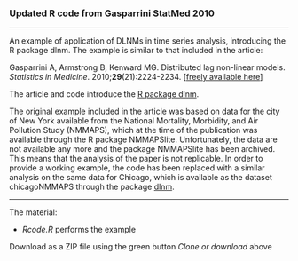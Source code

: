 
### Updated R code from Gasparrini StatMed 2010

--------------------------------------------------------------------------------

An example of application of DLNMs in time series analysis, introducing the R package dlnm. The example is similar to that included in the article:

Gasparrini A, Armstrong B, Kenward MG. Distributed lag non-linear models. *Statistics in Medicine*. 2010;**29**(21):2224-2234. [[freely available here](http://www.ag-myresearch.com/2010_gasparrini_statmed.html)]

The article and code introduce the [R package dlnm](https://github.com/gasparrini/dlnm).

The original example included in the article was based on data for the city of New York available from the National Mortality, Morbidity, and Air Pollution Study (NMMAPS), which at the time of the publication was available through the R package NMMAPSlite. Unfortunately, the data are not available any more and the package NMMAPSlite has been archived. This means that the analysis of the paper is not replicable. In order to provide a working example, the code has been replaced with a similar analysis on the same data for Chicago, which is available as the dataset chicagoNMMAPS through the package [dlnm](https://github.com/gasparrini/dlnm). 

--------------------------------------------------------------------------------

The material:

  * *Rcode.R* performs the example
  
Download as a ZIP file using the green button *Clone or download* above